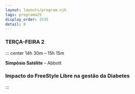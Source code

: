 ```yaml
---
layout: layouts/program.njk
tags: programa25
display_order: 2535
detail: 0
---
```

### TERÇA-FEIRA 2  
::: center
14h 30m – 15h 15m   

**Simpósio Satélite** – Abbott
### Impacto do FreeStyle Libre na gestão da Diabetes
:::